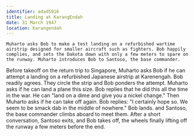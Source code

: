 ```yaml
---
identifier: adad5916
title: Landing at KarangEndah
date: 31 March 1947 
location: Karangendah
---
```


``` {.treatment}
Muharto asks Bob to make a test landing on a refurbished wartime airstrip designed for smaller aircraft such as fighters. Bob happily complies, and sets the Dakota down with only a few meters to spare on the runway. Muharto introduces Bob to Santoso, the base commander.
```

Before takeoff on the return trip to Singapore, Muharto asks Bob if he
can attempt a landing on a refurbished Japanese airstrip at Karenengah.
Bob readily agrees. They circle the strip and Bob ponders the attempt.
Muharto asks if he can land a plane this size. Bob replies that he did
this all the time in the war. He can "land on a dime and give you a
nickel change." Then Muharto asks if he can take off again. Bob replies:
"I certainly hope so. We seem to be smack dab in the middle of nowhere."
Bob lands. and Santoso, the base commander climbs aboard to meet them.
After a short conversation, Santoso exits, and Bob takes off, the wheels
finally lifting off the runway a few meters before the end.
